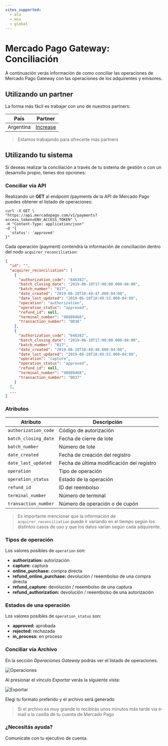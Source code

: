 ```yaml
---
sites_supported:
  - mla
  - mco
  - global
---
```


# Mercado Pago Gateway: Conciliación

A continuación verás información de como conciliar las operaciones de Mercado Pago Gateway con las operaciones de los adquirentes y emisores.

## Utilizando un partner

La forma más fácil es trabajar con uno de nuestros partners:

|País|Partner|
|---|---|
|Argentina|[Increase](https://www.increasecard.com/mercadopago/)|

> Estamos trabajando para ofrecerte más partners

## Utilizando tu sistema

Si deseas realizar la conciliación a través de tu sistema de gestión o con un desarrollo propio, tienes dos opciones:

### Conciliar vía API

Realizando un **GET** al endpoint /payments de la API de Mercado Pago puedes obtener el listado de operaciones:

```curl
curl -X GET \
"https://api.mercadopago.com/v1/payments?access_token=ENV_ACCESS_TOKEN" \
-H "Content-Type: application/json"
-d "{
  'status': 'approved'
}"
```

Cada operación (payment) contendrá la información de conciliación dentro del nodo `acquirer_reconciliation`:

```json
{
  "id": "",
  "acquirer_reconciliation": [
    {
      "authorization_code": "646382",
      "batch_closing_date": "2019-06-10T17:00:00.000-04:00",
      "batch_number": "017",
      "date_created": "2019-06-10T10:49:47.000-04:00",
      "date_last_updated": "2019-06-10T10:49:53.000-04:00",
      "operation": "authorization",
      "operation_status": "approved",
      "refund_id": null,
      "terminal_number": "98809468",
      "transaction_number": "0036"
    },
    {
      "authorization_code": "646382",
      "batch_closing_date": "2019-06-10T17:00:00.000-04:00",
      "batch_number": "017",
      "date_created": "2019-06-10T10:49:48.000-04:00",
      "date_last_updated": "2019-06-10T10:49:53.000-04:00",
      "operation": "capture",
      "operation_status": "approved",
      "refund_id": null,
      "terminal_number": "98809468",
      "transaction_number": "0037"
    }
  ],
  ...
}
```

### Atributos

|Atributo|Descripción|
|---|---|
|`authorization_code`| Código de autorización |
|`batch_closing_date`| Fecha de cierre de lote |
|`batch_number`| Número de lote |
|`date_created`| Fecha de creación del registro |
|`date_last_updated`| Fecha de última modificación del registro |
|`operation`| Tipo de operación |
|`operation_status`| Estado de la operación |
|`refund_id`| ID del reembolso |
|`terminal_number`| Número de terminal |
|`transaction_number`| Número de operación o de cupón |

> Es importante mencionar que la información de `acquirer_reconciliation` puede ir variando en el tiempo según los distintos casos de uso y que los datos varían según cada adquirente.

### Tipos de operación

Los valores posibles de `operation` son:

* **authorization:** autorización
* **capture:** captura
* **online_purchase:** compra directa
* **refund_online_purchase:** devolución / reeembolso de una compra directa
* **refund_capture:** devolución / reeembolso de una captura
* **refund_authorization:** devolución / reeembolso de una autorización

### Estados de una operación

Los valores posibles de `operation_status` son:

* **approved:** aprobada
* **rejected:** rechazada
* **in_process:** en proceso

### Conciliar vía Archivo

En la sección _Operaciones Gateway_ podrás ver el listado de operaciones.

![Operaciones](/images/gateway/operations.png)

Al presionar el vínculo _Exportar_ verás la siguiente vista:

![Exportar](/images/gateway/export.png)

Elegí tu formato preferido y el archivo será generado

> Si el archivo es muy grande lo recibirás unos minutos más tarde via e-mail a la casilla de tu cuenta de Mercado Pago

### ¿Necesitás ayuda?

Comunicate con tu ejecutivo de cuenta.
